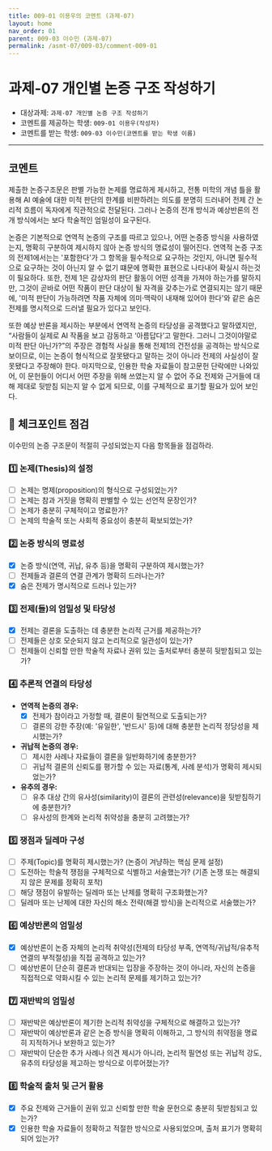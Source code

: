 ```yaml
---
title: 009-01 이용우의 코멘트 (과제-07) 
layout: home
nav_order: 01
parent: 009-03 이수민 (과제-07)
permalink: /asmt-07/009-03/comment-009-01
---
```


# 과제-07 개인별 논증 구조 작성하기

- 대상과제: `과제-07 개인별 논증 구조 작성하기`
- 코멘트를 제공하는 학생: `009-01 이용우(작성자)` 
- 코멘트를 받는 학생: `009-03 이수민(코멘트를 받는 학생 이름)` 

---

## 코멘트

제출한 논증구조문은 판별 가능한 논제를 명료하게 제시하고, 전통 미학의 개념 틀을 활용해 AI 예술에 대한 미적 판단의 한계를 비판하려는 의도를 분명히 드러내어 전제 간 논리적 흐름이 독자에게 직관적으로 전달된다. 그러나 논증의 전개 방식과 예상반론의 전개 방식에서는 보다 학술적인 엄밀성이 요구된다.

논증은 기본적으로 연역적 논증의 구조를 따르고 있으나, 어떤 논증증 방식을 사용하였는지, 명확히 구분하여 제시하지 않아 논증 방식의 명료성이 떨어진다. 연역적 논증 구조의 전제1에서는는 '포함한다'가 그 항목을 필수적으로 요구하는 것인지, 아니면 필수적으로 요구하는 것이 아닌지 알 수 없기 떄문에 명확한 표현으로 나타내어 확실시 하는것이 필요하다. 또한, 전제 1은 감상자의 판단 활동이 어떤 성격을 가져야 하는가를 말하지만, 그것이 곧바로 어떤 작품이 판단 대상이 될 자격을 갖추는가로 연결되지는 않기 때문에, '미적 판단이 가능하려면 작품 자체에 의미·맥락이 내재해 있어야 한다'와 같은 숨은 전제를 명시적으로 드러낼 필요가 있다고 보인다. 

또한 예상 반론을 제시하는 부분에서 연역적 논증의 타당성을 공격했다고 말하였지만, “사람들이 실제로 AI 작품을 보고 감동하고 ‘아름답다’고 말한다. 그러니 그것이야말로 미적 판단 아닌가?”의 주장은 경험적 사실을 통해 전제1의 건전성을 공격하는 방식으로 보이므로, 이는 논증이 형식적으로 잘못됐다고 말하는 것이 아니라 전제의 사실성이 잘못됐다고 주장해야 한다. 마지막으로, 인용한 학술 자료들이 참고문헌 단락에만 나와있어, 이 문헌들이 어디서 어떤 주장을 위해 쓰였는지 알 수 없어 주요 전제와 근거들에 대해 제대로 뒷받침 되는지 알 수 없게 되므로, 이를 구체적으로 표기할 필요가 있어 보인다. 


## 📌 체크포인트 점검

이수민의 논증 구조문이 적절히 구성되었는지 다음 항목들을 점검하라.

### 1️⃣ **논제(Thesis)의 설정**
- [ ] 논제는 명제(proposition)의 형식으로 구성되었는가?
- [ ] 논제는 참과 거짓을 명확히 판별할 수 있는 선언적 문장인가?
- [ ] 논제가 충분히 구체적이고 명료한가?
- [ ] 논제의 학술적 또는 사회적 중요성이 충분히 확보되었는가?

### 2️⃣ **논증 방식의 명료성**
- [x] 논증 방식(연역, 귀납, 유추 등)을 명확히 구분하여 제시했는가?
- [ ] 전제들과 결론의 연결 관계가 명확히 드러나는가?
- [x] 숨은 전제가 명시적으로 드러나 있는가?

### 3️⃣ **전제(들)의 엄밀성 및 타당성**
- [x] 전제는 결론을 도출하는 데 충분한 논리적 근거를 제공하는가?
- [ ] 전제들은 상호 모순되지 않고 논리적으로 일관성이 있는가?
- [ ] 전제들이 신뢰할 만한 학술적 자료나 권위 있는 출처로부터 충분히 뒷받침되고 있는가?

### 4️⃣ **추론적 연결의 타당성**
- **연역적 논증의 경우:**
  - [x] 전제가 참이라고 가정할 때, 결론이 필연적으로 도출되는가?
  - [ ] 결론의 강한 주장(예: '유일한', '반드시' 등)에 대해 충분한 논리적 정당성을 제시했는가?

- **귀납적 논증의 경우:**
  - [ ] 제시한 사례나 자료들이 결론을 일반화하기에 충분한가?
  - [ ] 귀납적 결론의 신뢰도를 평가할 수 있는 자료(통계, 사례 분석)가 명확히 제시되었는가?

- **유추의 경우:**
  - [ ] 유추 대상 간의 유사성(similarity)이 결론의 관련성(relevance)을 뒷받침하기에 충분한가?
  - [ ] 유사성의 한계와 논리적 취약성을 충분히 고려했는가?

### 5️⃣ **쟁점과 딜레마 구성**
- [ ] 주제(Topic)를 명확히 제시했는가? (논증이 겨냥하는 핵심 문제 설정)
- [ ] 도전하는 학술적 쟁점을 구체적으로 식별하고 서술했는가? (기존 논쟁 또는 해결되지 않은 문제를 정확히 포착)
- [ ] 해당 쟁점이 유발하는 딜레마 또는 난제를 명확히 구조화했는가?
- [ ] 딜레마 또는 난제에 대한 자신의 해소 전략(해결 방식)을 논리적으로 서술했는가?

### 6️⃣ **예상반론의 엄밀성**
- [x] 예상반론이 논증 자체의 논리적 취약성(전제의 타당성 부족, 연역적/귀납적/유추적 연결의 부적절성)을 직접 공격하고 있는가?
- [ ] 예상반론이 단순히 결론과 반대되는 입장을 주장하는 것이 아니라, 자신의 논증을 직접적으로 약화시킬 수 있는 논리적 문제를 제기하고 있는가?

### 7️⃣ **재반박의 엄밀성**
- [ ] 재반박은 예상반론이 제기한 논리적 취약성을 구체적으로 해결하고 있는가?
- [ ] 재반박이 예상반론과 같은 논증 방식을 명확히 이해하고, 그 방식의 취약점을 명료히 지적하거나 보완하고 있는가?
- [ ] 재반박이 단순한 추가 사례나 의견 제시가 아니라, 논리적 필연성 또는 귀납적 강도, 유추의 타당성을 제고하는 방식으로 이루어졌는가?

### 8️⃣ **학술적 출처 및 근거 활용**
- [x] 주요 전제와 근거들이 권위 있고 신뢰할 만한 학술 문헌으로 충분히 뒷받침되고 있는가?
- [x] 인용한 학술 자료들이 정확하고 적절한 방식으로 사용되었으며, 출처 표기가 명확히 되어 있는가?

